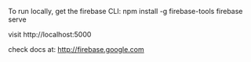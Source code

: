 
To run locally, get the firebase CLI:
npm install -g firebase-tools
firebase serve

visit http://localhost:5000 

check docs at: http://firebase.google.com